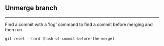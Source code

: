 ## Unmerge branch
--------------

Find a commit with a 'log' command to find a commit before merging 
and then run  

`git reset --hard [hash-of-commit-before-the-merge]`

